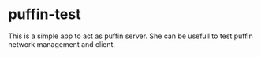# puffin-test
This is a simple app to act as puffin server. She can be usefull to test puffin network management and client. 